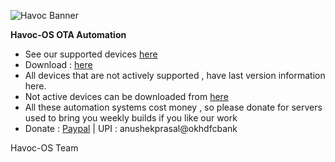 ![Havoc Banner](https://github.com/SukeeratSG/dump-public/blob/iron/Assests/favicon.jpg)

**Havoc-OS OTA Automation**

- See our supported devices  [here](https://github.com/Havoc-OS/official_devices/)
- Download : [here](https://havoc-os.com/download)
- All devices that are not actively supported , have last version information here.
- Not active devices can be downloaded from [here](https://download.havoc-os.com) 
- All these automation systems cost money , so please donate for servers used to bring you weekly builds if you like our work
- Donate : [Paypal](https://paypal.me/ANUSHEK) | UPI : anushekprasal@okhdfcbank

Havoc-OS Team
